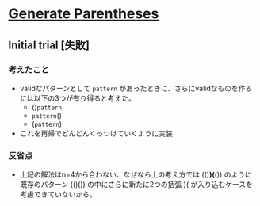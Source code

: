 # [Generate Parentheses](https://leetcode.com/problems/generate-parentheses)

## Initial trial [失敗]

### 考えたこと

- validなパターンとして `pattern` があったときに、さらにvalidなものを作るには以下の3つが有り得ると考えた。
  - ()`pattern`
  - `pattern`()
  - (`pattern`)
- これを再帰でどんどんくっつけていくように実装

### 反省点

- 上記の解法はn=4から合わない、なぜなら上の考え方では (()**)(**()) のように既存のパターン (()()) の中にさらに新たに2つの括弧 )( が入り込むケースを考慮できていないから。